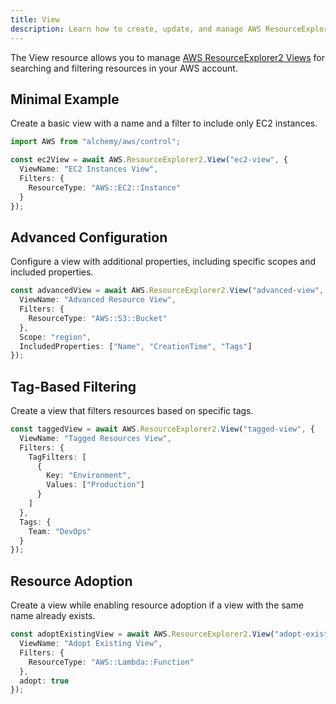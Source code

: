 ```yaml
---
title: View
description: Learn how to create, update, and manage AWS ResourceExplorer2 Views using Alchemy Cloud Control.
---
```


The View resource allows you to manage [AWS ResourceExplorer2 Views](https://docs.aws.amazon.com/resourceexplorer2/latest/userguide/) for searching and filtering resources in your AWS account.

## Minimal Example

Create a basic view with a name and a filter to include only EC2 instances.

```ts
import AWS from "alchemy/aws/control";

const ec2View = await AWS.ResourceExplorer2.View("ec2-view", {
  ViewName: "EC2 Instances View",
  Filters: {
    ResourceType: "AWS::EC2::Instance"
  }
});
```

## Advanced Configuration

Configure a view with additional properties, including specific scopes and included properties.

```ts
const advancedView = await AWS.ResourceExplorer2.View("advanced-view", {
  ViewName: "Advanced Resource View",
  Filters: {
    ResourceType: "AWS::S3::Bucket"
  },
  Scope: "region",
  IncludedProperties: ["Name", "CreationTime", "Tags"]
});
```

## Tag-Based Filtering

Create a view that filters resources based on specific tags.

```ts
const taggedView = await AWS.ResourceExplorer2.View("tagged-view", {
  ViewName: "Tagged Resources View",
  Filters: {
    TagFilters: [
      {
        Key: "Environment",
        Values: ["Production"]
      }
    ]
  },
  Tags: {
    Team: "DevOps"
  }
});
```

## Resource Adoption

Create a view while enabling resource adoption if a view with the same name already exists.

```ts
const adoptExistingView = await AWS.ResourceExplorer2.View("adopt-existing-view", {
  ViewName: "Adopt Existing View",
  Filters: {
    ResourceType: "AWS::Lambda::Function"
  },
  adopt: true
});
```